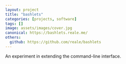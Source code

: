 ```yaml
---
layout: project
title: "bashlets"
categories: [projects, software]
tags: []
image: assets/images/cover.jpg
canonical: https://bashlets.reale.me/
others:
  github: https://github.com/reale/bashlets
---
```


An experiment in extending the command-line interface.
